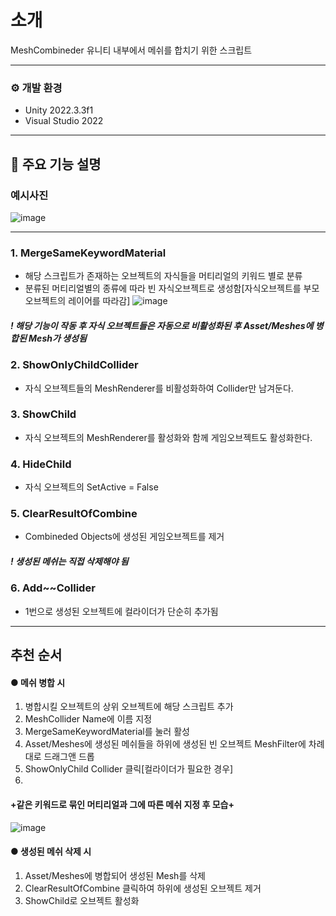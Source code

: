 # 소개
MeshCombineder
유니티 내부에서 메쉬를 합치기 위한 스크립트

---

### ⚙️ 개발 환경
- Unity 2022.3.3f1
- Visual Studio 2022

---

## 📌 주요 기능 설명
### 예시사진
![image](https://github.com/ImKrap/MeshCombineder/assets/157236702/52d87224-3244-45e0-ae7f-96cb5186bf03)

---

### 1. MergeSameKeywordMaterial
- 해당 스크립트가 존재하는 오브젝트의 자식들을 머티리얼의 키워드 별로 분류
- 분류된 머티리얼별의 종류에 따라 빈 자식오브젝트로 생성함[자식오브젝트를 부모 오브젝트의 레이어를 따라감]
  ![image](https://github.com/ImKrap/MeshCombineder/assets/157236702/9225f18b-cc31-4bb1-9861-89857f2924fe)

##### ! 해당 기능이 작동 후 자식 오브젝트들은 자동으로 비활성화된 후 Asset/Meshes에 병합된 Mesh가 생성됨


### 2. ShowOnlyChildCollider
- 자식 오브젝트들의 MeshRenderer를 비활성화하여 Collider만 남겨둔다.

### 3. ShowChild
- 자식 오브젝트의 MeshRenderer를 활성화와 함께 게임오브젝트도 활성화한다.


### 4. HideChild
- 자식 오브젝트의 SetActive = False


### 5. ClearResultOfCombine
- Combineded Objects에 생성된 게임오브젝트를 제거
##### ! 생성된 메쉬는 직접 삭제해야 됨


### 6. Add~~Collider
- 1번으로 생성된 오브젝트에 컬라이더가 단순히 추가됨

---



## 추천 순서

#### ● 메쉬 병합 시
1. 병합시킬 오브젝트의 상위 오브젝트에 해당 스크립트 추가
2. MeshCollider Name에 이름 지정
3. MergeSameKeywordMaterial를 눌러 활성
4. Asset/Meshes에 생성된 메쉬들을 하위에 생성된 빈 오브젝트 MeshFilter에 차례대로 드래그앤 드롭
5. ShowOnlyChild Collider 클릭[컬라이더가 필요한 경우]
6. 
#### +같은 키워드로 묶인 머티리얼과 그에 따른 메쉬 지정 후 모습+
![image](https://github.com/ImKrap/MeshCombineder/assets/157236702/75a0ab17-0aad-47a6-8d60-68f26e9a1fc2)



#### ● 생성된 메쉬 삭제 시
1. Asset/Meshes에 병합되어 생성된 Mesh를 삭제
2. ClearResultOfCombine 클릭하여 하위에 생성된 오브젝트 제거
3. ShowChild로 오브젝트 활성화
